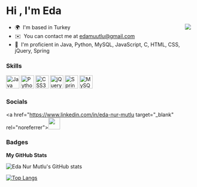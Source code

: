 Hi [](https://user-images.githubusercontent.com/18350557/176309783-0785949b-9127-417c-8b55-ab5a4333674e.gif), I'm Eda
=======================================================================================================================================

<div dir="rtr">
<img align="right" display="flex" src="https://komarev.com/ghpvc/?username=edanurmutlu">



* 🌍  I'm based in Turkey
* ✉️  You can contact me at [edamuutlu@gmail.com](mailto:edamuutlu@gmail.com)
* 🧠  I'm proficient in Java, Python, MySQL, JavaScript, C, HTML, CSS, jQuery, Spring
  
### Skills


<p align="left">
<a href="https://www.oracle.com/java/" target="_blank" rel="noreferrer"><img src="https://raw.githubusercontent.com/danielcranney/readme-generator/main/public/icons/skills/java-colored.svg" width="36" height="36" alt="Java" /></a>
<a href="https://www.python.org/" target="_blank" rel="noreferrer"><img src="https://raw.githubusercontent.com/danielcranney/readme-generator/main/public/icons/skills/python-colored.svg" width="36" height="36" alt="Python" /></a>
<a href="https://www.w3.org/TR/CSS/#css" target="_blank" rel="noreferrer"><img src="https://raw.githubusercontent.com/danielcranney/readme-generator/main/public/icons/skills/css3-colored.svg" width="36" height="36" alt="CSS3" /></a>
<a href="https://jquery.com/" target="_blank" rel="noreferrer"><img src="https://raw.githubusercontent.com/danielcranney/readme-generator/main/public/icons/skills/jquery-colored.svg" width="36" height="36" alt="jQuery" /></a>
<a href="https://spring.io/projects/spring-boot" target="_blank" rel="noreferrer"><img src="https://raw.githubusercontent.com/danielcranney/readme-generator/main/public/icons/skills/spring-boot-colored.svg" width="36" height="36" alt="Spring" /></a>
<a href="https://www.mysql.com/" target="_blank" rel="noreferrer"><img src="https://raw.githubusercontent.com/danielcranney/readme-generator/main/public/icons/skills/mysql-colored.svg" width="36" height="36" alt="MySQL" /></a>
</p>


### Socials

<a href="https://www.linkedin.com/in/eda-nur-mutlu target="_blank" rel="noreferrer"><img src="https://raw.githubusercontent.com/danielcranney/readme-generator/main/public/icons/socials/linkedin.svg" width="32" height="32" /></a></p>

### Badges

<b>My GitHub Stats</b>
 
  ![Eda Nur Mutlu's GitHub stats](https://github-readme-stats.vercel.app/api?username=edanurmutlu&show_icons=true&theme=dark)

  [![Top Langs](https://github-readme-stats.vercel.app/api/top-langs/?username=edanurmutlu&layout=compact&theme=dark)](https://github.com/edamuutlu/)


